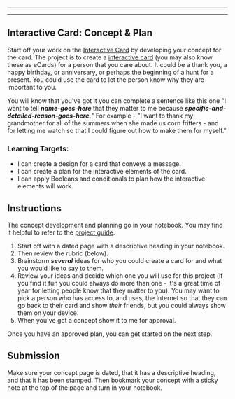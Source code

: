 [//]: # ( <p><iframe src="https://douglasurner.github.io/GDP1/projects/1/P1.1-concept-and-plan" width="100%" height="666px"></iframe></p> )

---
---

## Interactive Card: Concept & Plan

Start off your work on the [Interactive Card](https://studio.code.org/s/csd3-2018/stage/14/puzzle/1?section_id=1750379) by developing your concept for the card. The project is to create a [interactive card](https://studio.code.org/s/csd3-2018/stage/14/puzzle/3) (you may also know these as eCards) for a person that you care about. It could be a thank you, a happy birthday, or anniversary, or perhaps the beginning of a hunt for a present. You could use the card to let the person know why they are important to you.

You will know that you've got it you can complete a sentence like this one "I want to tell ***name-goes-here*** that they matter to me because ***specific-and-detailed-reason-goes-here.***" For example - "I want to thank my grandmother for all of the summers when she made us corn fritters - and for letting me watch so that I could figure out how to make them for myself."

### Learning Targets:

* I can create a design for a card that conveys a message.
* I can create a plan for the interactive elements of the card.
* I can apply Booleans and conditionals to plan how the interactive elements will work.

## Instructions

The concept development and planning go in your notebook. You may find it helpful to refer to the [project guide](https://docs.google.com/document/d/1tBMYhfgeO4XoR48ovc1CvAgL9NMidiJtaWdfVsphUy8/edit?usp=sharing).

1. Start off with a dated page with a descriptive heading in your notebook.
1. Then review the rubric (below).
1. Brainstorm ***several*** ideas for who you could create a card for and what you would like to say to them.
1. Review your ideas and decide which one you will use for this project (if you find it fun you could always do more than one - it's a great time of year for letting people know that they matter to you). You may want to pick a person who has access to, and uses, the Internet so that they can go back to their card and show *their* friends, but you could always show them on your device.
1. When you've got a concept show it to me for approval.

Once you have an approved plan, you can get started on the next step.

## Submission

Make sure your concept page is dated, that it has a descriptive heading, and that it has been stamped. Then bookmark your concept with a sticky note at the top of the page and turn in your notebook.
